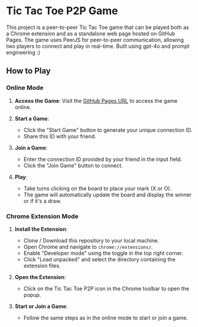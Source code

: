 # Tic Tac Toe P2P Game

This project is a peer-to-peer Tic Tac Toe game that can be played both as a Chrome extension and as a standalone web page hosted on GitHub Pages. The game uses PeerJS for peer-to-peer communication, allowing two players to connect and play in real-time. Built using gpt-4o and prompt engineering :)

## How to Play

### Online Mode

1. **Access the Game**: Visit the [GitHub Pages URL](https://your-github-username.github.io/tic-tac-toe-p2p/) to access the game online.

2. **Start a Game**:
    - Click the "Start Game" button to generate your unique connection ID.
    - Share this ID with your friend.

3. **Join a Game**:
    - Enter the connection ID provided by your friend in the input field.
    - Click the "Join Game" button to connect.

4. **Play**:
    - Take turns clicking on the board to place your mark (X or O).
    - The game will automatically update the board and display the winner or if it's a draw.

### Chrome Extension Mode

1. **Install the Extension**:
    - Clone / Download this repository to your local machine.
    - Open Chrome and navigate to `chrome://extensions/`.
    - Enable "Developer mode" using the toggle in the top right corner.
    - Click "Load unpacked" and select the directory containing the extension files.

2. **Open the Extension**:
    - Click on the Tic Tac Toe P2P icon in the Chrome toolbar to open the popup.

3. **Start or Join a Game**:
    - Follow the same steps as in the online mode to start or join a game.
